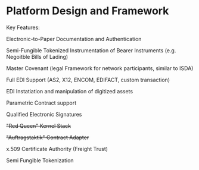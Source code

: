 # Platform Design and Framework

Key Features:

Electronic-to-Paper Documentation and Authentication

Semi-Fungible Tokenized Instrumentation of Bearer Instruments \(e.g. Negoitble Bills of Lading\)

Master Covenant \(legal Framework for network participants, similar to ISDA\)

Full EDI Support \(AS2, X12, ENCOM, EDIFACT, custom transaction\)

EDI Instatiation and manipulation of digitized assets

Parametric Contract support

Qualified Electronic Signatures

~~"Red Queen" Kernel Stack~~

~~"Auftragstaktik" Contract Adapter~~

x.509 Certificate Authority \(Freight Trust\)

Semi Fungible Tokenization





